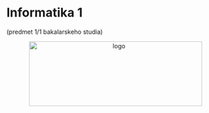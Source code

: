 # Informatika 1
(predmet 1/1 bakalarskeho studia)

<div align="center">
  <img width="400" height="150" alt="logo" src="https://github.com/user-attachments/assets/ea090ff4-d71c-4036-99bd-c1221ecedfea">
</div>
